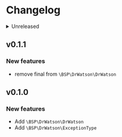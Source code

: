 # Changelog

<details>
<summary>Unreleased</summary>

### BREAKING CHANGES

### New features

### Bugfixes

</details>

## v0.1.1

### New features

- remove final from `\BSP\DrWatson\DrWatson`

## v0.1.0

### New features

- Add `\BSP\DrWatson\DrWatson`
- Add `\BSP\DrWatson\ExceptionType`